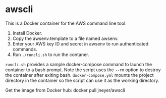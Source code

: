 # awscli

This is a Docker container for the AWS command line tool. 

1. Install Docker.
2. Copy the awsenv.template to a file named awsenv.
3. Enter your AWS key ID and secret in awsenv to run authenticated commands.
4. Run `./runcli.sh` to run the contaner. 

`runcli.sh` provides a sample docker-compose command to launch the container to a bash prompt. Note the script uses the `--rm` option to destroy the container after exiting bash. `docker-compose.yml` mounts the project directory in the container so the script can use it as the working directory.

Get the image from Docker hub:
docker pull jneyer/awscli
